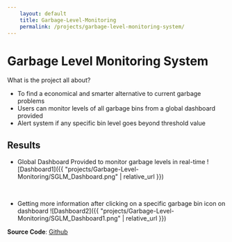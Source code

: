 ```yaml
---
    layout: default
    title: Garbage-Level-Monitoring
    permalink: /projects/garbage-level-monitoring-system/
---
```


# Garbage Level Monitoring System
What is the project all about?

- To find a economical and smarter alternative to current garbage problems
- Users can monitor levels of all garbage bins from a global dashboard provided
- Alert system if any specific bin level goes beyond threshold value

## Results

- Global Dashboard Provided to monitor garbage levels in real-time
![Dashboard1]({{ "projects/Garbage-Level-Monitoring/SGLM_Dashboard.png" | relative_url }})

<br />

- Getting more information after clicking on a specific garbage bin icon on dashboard
![Dashboard2]({{ "projects/Garbage-Level-Monitoring/SGLM_Dashboard1.png" | relative_url }})

**Source Code**: [Github](https://github.com/OmkarPathak/Garbage-Level-Monitoring-System)